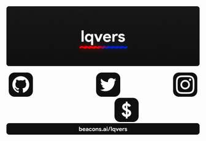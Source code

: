 <center>
<img src="img\MAINgithub.png"> <p></p>
<img src="img\GITHUBgithub.png" width=63> &nbsp;&nbsp;&nbsp;&nbsp;&nbsp;&nbsp;&nbsp;&nbsp;&nbsp;&nbsp;&nbsp;&nbsp;&nbsp;&nbsp;&nbsp;&nbsp;&nbsp;&nbsp;&nbsp;&nbsp;&nbsp;&nbsp;&nbsp;&nbsp;&nbsp;&nbsp;&nbsp;&nbsp;&nbsp;&nbsp;&nbsp;&nbsp;&nbsp;&nbsp;&nbsp;&nbsp;&nbsp;&nbsp;&nbsp;&nbsp;
<img src="img\TWITTERgithub.png" width=63> &nbsp;&nbsp;&nbsp;&nbsp;&nbsp;&nbsp;&nbsp;&nbsp;&nbsp;&nbsp;&nbsp;&nbsp;&nbsp;&nbsp;&nbsp;&nbsp;&nbsp;&nbsp;&nbsp;&nbsp;&nbsp;&nbsp;&nbsp;&nbsp;&nbsp;&nbsp;&nbsp;&nbsp;&nbsp;&nbsp;&nbsp;&nbsp;&nbsp;
<img src="img\INSTAGRAMgithub.png" width=63> &nbsp;&nbsp;&nbsp;&nbsp;&nbsp;&nbsp;&nbsp;&nbsp;&nbsp;&nbsp;&nbsp;&nbsp;&nbsp;&nbsp;&nbsp;&nbsp;&nbsp;&nbsp;&nbsp;&nbsp;&nbsp;&nbsp;&nbsp;&nbsp;&nbsp;&nbsp;&nbsp;&nbsp;&nbsp;&nbsp; 
<img src="img\DONATEgithub.png" width=63>
<img src="img\LINKgithub.png">
</center>